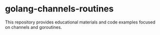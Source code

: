 # golang-channels-routines
This repository provides educational materials and code examples focused on channels and goroutines.
